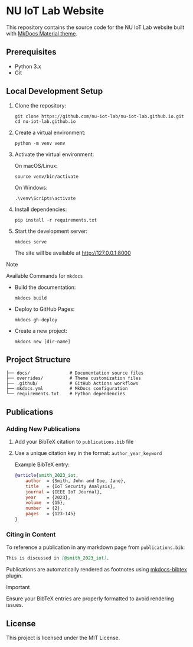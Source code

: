 # NU IoT Lab Website

This repository contains the source code for the NU IoT Lab website built with [MkDocs Material theme](https://squidfunk.github.io/mkdocs-material/).

## Prerequisites

- Python 3.x
- Git

## Local Development Setup

1. Clone the repository:

    ```shell
    git clone https://github.com/nu-iot-lab/nu-iot-lab.github.io.git
    cd nu-iot-lab.github.io
    ```

2. Create a virtual environment:

    ```shell
    python -m venv venv
    ```

3. Activate the virtual environment:

    On macOS/Linux:

    ```shell
    source venv/bin/activate
    ```

    On Windows:

    ```shell
    .\venv\Scripts\activate
    ```

4. Install dependencies:

    ```shell
    pip install -r requirements.txt
    ```

5. Start the development server:

    ```shell
    mkdocs serve
    ```

    The site will be available at <http://127.0.0.1:8000>

> [!NOTE]
> Available Commands for `mkdocs`
>
> - Build the documentation:
>
>    ```shell
>    mkdocs build
>    ```
>
> - Deploy to GitHub Pages:
>
>    ```shell
>    mkdocs gh-deploy
>    ```
>
> - Create a new project:
>
>    ```shell
>    mkdocs new [dir-name]
>    ```

## Project Structure

``` console
├── docs/               # Documentation source files 
├── overrides/          # Theme customization files
├── .github/            # GitHub Actions workflows 
├── mkdocs.yml          # MkDocs configuration 
└── requirements.txt    # Python dependencies
```

## Publications

### Adding New Publications

1. Add your BibTeX citation to `publications.bib` file
2. Use a unique citation key in the format: `author_year_keyword`

    Example BibTeX entry:

    ``` bibtex
    @article{smith_2023_iot,
        author  = {Smith, John and Doe, Jane},
        title   = {IoT Security Analysis},
        journal = {IEEE IoT Journal},
        year    = {2023},
        volume  = {15},
        number  = {2},
        pages   = {123-145}
    }
    ```

### Citing in Content

To reference a publication in any markdown page from `publications.bib`:

``` markdown
This is discussed in [@smith_2023_iot].
```

Publications are automatically rendered as footnotes using [mkdocs-bibtex](https://github.com/shyamd/mkdocs-bibtex) plugin.

> [!IMPORTANT]
> Ensure your BibTeX entries are properly formatted to avoid rendering issues.

## License

This project is licensed under the MIT License.
